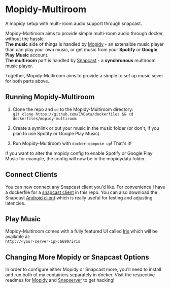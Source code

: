 # Mopidy-Multiroom
A mopidy setup with multi-room audio support through snapcast.


Mopidy-Multiroom aims to provide simple multi-room audio through docker, without the hassle.  
**The music** side of things is handled by [Mopidy](https://github.com/mopidy/mopidy) - an extensible music player than can play your own music, or get music from your **Spotify** or **Google Play Music** account.  
**The multiroom** part is handled by [Snapcast](https://github.com/badaix/snapcast) - a **synchronous** multiroom music player.

Together, Mopidy-Multiroom aims to provide a simple to set up music sever for both parts above.

## Running Mopidy-Multiroom
1. Clone the repo and `cd` to the Mopidy-Multiroom directory:  
`git clone https://github.com/IVData/dockerfiles && cd dockerfiles/mopidy-multiroom`

2. Create a symlink or put your music in the music folder (or don't, if you plan to use Spotify or Google Play Music).

3. Run Mopidy-Multiroom with `docker-compose up`! That's it!

If you want to alter the mopidy config to enable Spotify or Google Play Music for example, the config will now be in the mopidydata folder.


## Connect Clients
You can now connect any Snapcast client you'd like. For convenience I have a dockerfile for a [snapcast client](https://github.com/IVData/dockerfiles/tree/master/snapclient) in this repo. You can also download the Snapcast [Android client](https://play.google.com/store/apps/details?id=de.badaix.snapcast&hl=en) which is really useful for testing and adjusting latencies.

## Play Music
Mopidy-Multiroom comes with a fully featured UI called [Iris](https://mopidy.com/ext/iris/) which will be available at:  
`http://<your-server-ip>:6680/iris`  

## Changing More Mopidy or Snapcast Options
In order to configure either Mopidy or Snapcast more, you'll need to install and run both of my containers separately in docker. Visit the respective readmes for [Mopidy](https://github.com/IVData/dockerfiles/tree/master/mopidy) and [Snapserver](https://github.com/IVData/dockerfiles/tree/master/snapserver) to get hacking!
